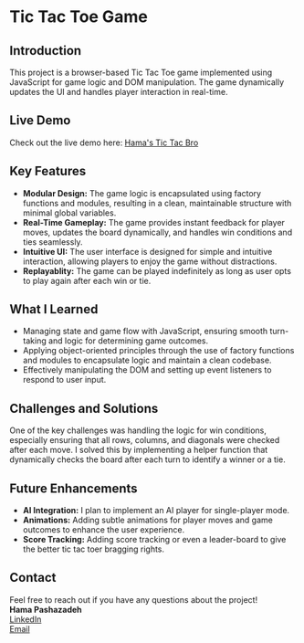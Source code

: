 # Tic Tac Toe Game

## Introduction
This project is a browser-based Tic Tac Toe game implemented using JavaScript for game logic and DOM manipulation. The game dynamically updates the UI and handles player interaction in real-time.

## Live Demo
Check out the live demo here: [Hama's Tic Tac Bro](https://hamacodes.github.io/tic-tac-bro/)

## Key Features
- **Modular Design:** The game logic is encapsulated using factory functions and modules, resulting in a clean, maintainable structure with minimal global variables.
- **Real-Time Gameplay:** The game provides instant feedback for player moves, updates the board dynamically, and handles win conditions and ties seamlessly.
- **Intuitive UI:** The user interface is designed for simple and intuitive interaction, allowing players to enjoy the game without distractions.
- **Replayablity:** The game can be played indefinitely as long as user opts to play again after each win or tie.

## What I Learned
- Managing state and game flow with JavaScript, ensuring smooth turn-taking and logic for determining game outcomes.
- Applying object-oriented principles through the use of factory functions and modules to encapsulate logic and maintain a clean codebase.
- Effectively manipulating the DOM and setting up event listeners to respond to user input.

## Challenges and Solutions
One of the key challenges was handling the logic for win conditions, especially ensuring that all rows, columns, and diagonals were checked after each move. I solved this by implementing a helper function that dynamically checks the board after each turn to identify a winner or a tie.

## Future Enhancements
- **AI Integration:** I plan to implement an AI player for single-player mode.
- **Animations:** Adding subtle animations for player moves and game outcomes to enhance the user experience.
- **Score Tracking:** Adding score tracking or even a leader-board to give the better tic tac toer bragging rights.

## Contact
Feel free to reach out if you have any questions about the project!  
**Hama Pashazadeh**  
[LinkedIn](https://linkedin.com/in/pashazad)  
[Email](mailto:pashazad@msu.edu)
